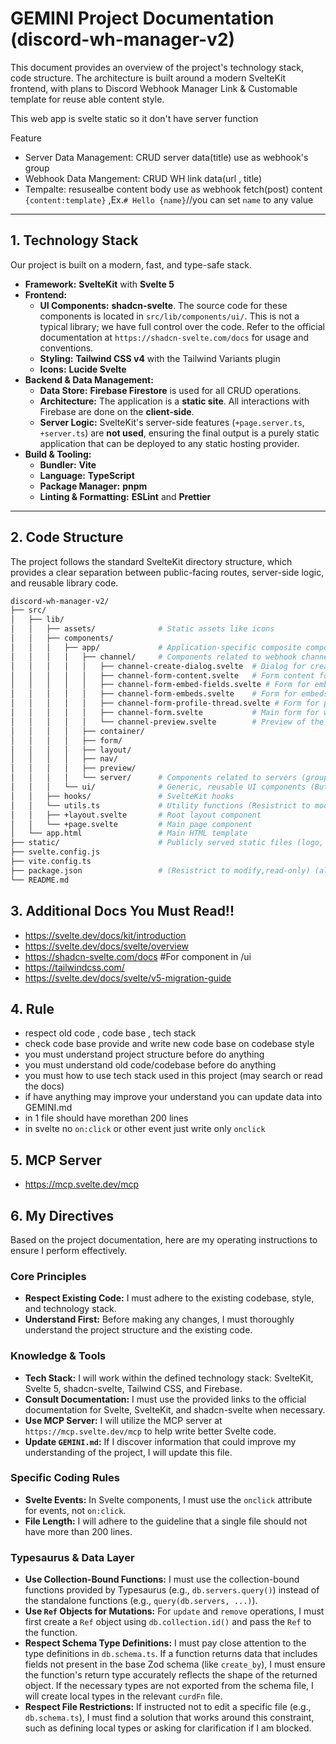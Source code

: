 # GEMINI Project Documentation (discord-wh-manager-v2)

This document provides an overview of the project's technology stack, code structure. The architecture is built around a modern SvelteKit frontend, with plans to Discord Webhook Manager Link & Customable template for reuse able content style.

This web app is svelte static so it don't have server function

Feature

- Server Data Management: CRUD server data(title) use as webhook's group
- Webhook Data Mangement: CRUD WH link data(url , title)
- Tempalte: resusealbe content body use as webhook fetch(post) content `{content:template}` ,Ex.`# Hello {name}`//you can set `name` to any value

---

## 1. Technology Stack

Our project is built on a modern, fast, and type-safe stack.

- **Framework:** **SvelteKit** with **Svelte 5**
- **Frontend:**
  - **UI Components:** **shadcn-svelte**. The source code for these components is located in `src/lib/components/ui/`. This is not a typical library; we have full control over the code. Refer to the official documentation at `https://shadcn-svelte.com/docs` for usage and conventions.
  - **Styling:** **Tailwind CSS v4** with the Tailwind Variants plugin
  - **Icons:** **Lucide Svelte**
- **Backend & Data Management:**
  - **Data Store:** **Firebase Firestore** is used for all CRUD operations.
  - **Architecture:** The application is a **static site**. All interactions with Firebase are done on the **client-side**.
  - **Server Logic:** SvelteKit's server-side features (`+page.server.ts`, `+server.ts`) are **not used**, ensuring the final output is a purely static application that can be deployed to any static hosting provider.
- **Build & Tooling:**
  - **Bundler:** **Vite**
  - **Language:** **TypeScript**
  - **Package Manager:** **pnpm**
  - **Linting & Formatting:** **ESLint** and **Prettier**

---

## 2. Code Structure

The project follows the standard SvelteKit directory structure, which provides a clear separation between public-facing routes, server-side logic, and reusable library code.

```bash
discord-wh-manager-v2/
├── src/
│   ├── lib/
│   │   ├── assets/              # Static assets like icons
│   │   ├── components/
│   │   │   ├── app/             # Application-specific composite components (layouts, nav)
│   │   │   │   ├── channel/     # Components related to webhook channels
│   │   │   │   │   ├── channel-create-dialog.svelte  # Dialog for creating a new webhook channel
│   │   │   │   │   ├── channel-form-content.svelte   # Form content for webhook message
│   │   │   │   │   ├── channel-form-embed-fields.svelte # Form for embed fields
│   │   │   │   │   ├── channel-form-embeds.svelte    # Form for embeds
│   │   │   │   │   ├── channel-form-profile-thread.svelte # Form for profile and thread
│   │   │   │   │   ├── channel-form.svelte           # Main form for webhook message
│   │   │   │   │   └── channel-preview.svelte        # Preview of the webhook message
│   │   │   │   ├── container/
│   │   │   │   ├── form/
│   │   │   │   ├── layout/
│   │   │   │   ├── nav/
│   │   │   │   ├── preview/
│   │   │   │   └── server/      # Components related to servers (groups of webhooks)
│   │   │   └── ui/              # Generic, reusable UI components (Button, Card, etc.) (Resistrict to modify,read-only)
│   │   ├── hooks/               # SvelteKit hooks
│   │   └── utils.ts             # Utility functions (Resistrict to modify,read-only)
│   │   ├── +layout.svelte       # Root layout component
│   │   └── +page.svelte         # Main page component
│   └── app.html                 # Main HTML template
├── static/                      # Publicly served static files (logo, robots.txt)
├── svelte.config.js
├── vite.config.ts
├── package.json                 # (Resistrict to modify,read-only) (allow update by `pnpm i [name]` only)
└── README.md
```

## 3. Additional Docs You Must Read!!

- https://svelte.dev/docs/kit/introduction
- https://svelte.dev/docs/svelte/overview
- https://shadcn-svelte.com/docs #For component in /ui
- https://tailwindcss.com/
- https://svelte.dev/docs/svelte/v5-migration-guide

## 4. Rule

- respect old code , code base , tech stack
- check code base provide and write new code base on codebase style
- you must understand project structure before do anything
- you must understand old code/codebase before do anything
- you must how to use tech stack used in this project (may search or read the docs)
- if have anything may improve your understand you can update data into GEMINI.md
- in 1 file should have morethan 200 lines
- in svelte no `on:click` or other event just write only `onclick`

## 5. MCP Server

- https://mcp.svelte.dev/mcp

## 6. My Directives

Based on the project documentation, here are my operating instructions to ensure I perform effectively.

### Core Principles

- **Respect Existing Code:** I must adhere to the existing codebase, style, and technology stack.
- **Understand First:** Before making any changes, I must thoroughly understand the project structure and the existing code.

### Knowledge & Tools

- **Tech Stack:** I will work within the defined technology stack: SvelteKit, Svelte 5, shadcn-svelte, Tailwind CSS, and Firebase.
- **Consult Documentation:** I must use the provided links to the official documentation for Svelte, SvelteKit, and shadcn-svelte when necessary.
- **Use MCP Server:** I will utilize the MCP server at `https://mcp.svelte.dev/mcp` to help write better Svelte code.
- **Update `GEMINI.md`:** If I discover information that could improve my understanding of the project, I will update this file.

### Specific Coding Rules

- **Svelte Events:** In Svelte components, I must use the `onclick` attribute for events, not `on:click`.
- **File Length:** I will adhere to the guideline that a single file should not have more than 200 lines.

### Typesaurus & Data Layer

- **Use Collection-Bound Functions:** I must use the collection-bound functions provided by Typesaurus (e.g., `db.servers.query()`) instead of the standalone functions (e.g., `query(db.servers, ...)`).
- **Use `Ref` Objects for Mutations:** For `update` and `remove` operations, I must first create a `Ref` object using `db.collection.id()` and pass the `Ref` to the function.
- **Respect Schema Type Definitions:** I must pay close attention to the type definitions in `db.schema.ts`. If a function returns data that includes fields not present in the base Zod schema (like `create_by`), I must ensure the function's return type accurately reflects the shape of the returned object. If the necessary types are not exported from the schema file, I will create local types in the relevant `curdFn` file.
- **Respect File Restrictions:** If instructed not to edit a specific file (e.g., `db.schema.ts`), I must find a solution that works around this constraint, such as defining local types or asking for clarification if I am blocked.
